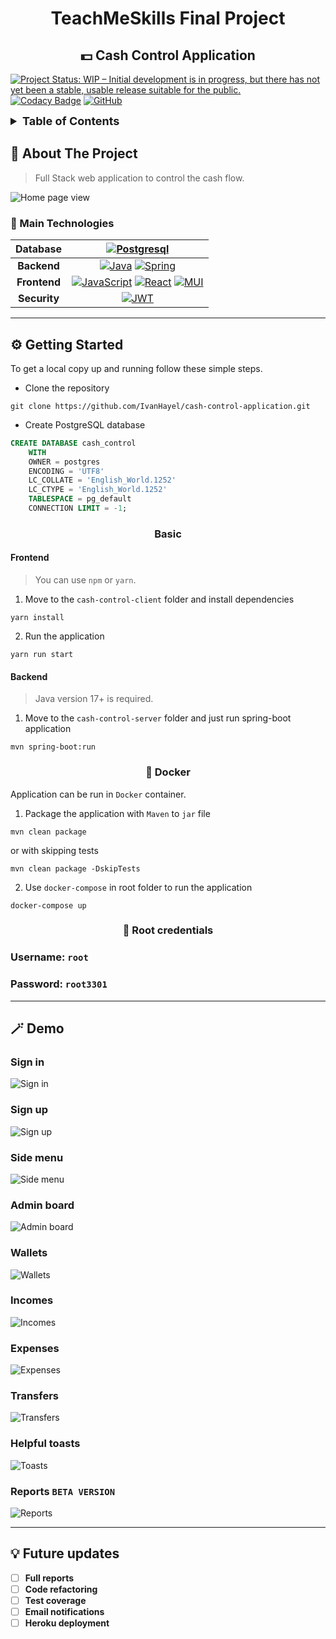 <h1 align="center">TeachMeSkills Final Project</h1>
<h2 align="center">💵 Cash Control Application</h2>

[![Project Status: WIP – Initial development is in progress, but there has not yet been a stable, usable release suitable for the public.](https://www.repostatus.org/badges/latest/wip.svg)](https://www.repostatus.org/#wip)
[![Codacy Badge](https://app.codacy.com/project/badge/Grade/cac11bfd4b1a48cc96460ef58c7821ea)](https://www.codacy.com/gh/IvanHayel/cash-control-application/dashboard?utm_source=github.com&amp;utm_medium=referral&amp;utm_content=IvanHayel/cash-control-application&amp;utm_campaign=Badge_Grade)
[![GitHub](https://img.shields.io/github/followers/IvanHayel?label=Follow&style=social)](https://github.com/IvanHayel)

<!-- TABLE OF CONTENTS -->
<details>
  <summary style="font-weight: bold; font-size: large">Table of Contents</summary>
  <ol>
    <li>
      <a href="#-about-the-project">About The Project</a>
      <ul>
        <li><a href="#-main-technologies">Main Technologies</a></li>
      </ul>
    </li>
    <li>
      <a href="#%EF%B8%8F-getting-started">Getting Started</a>
      <ul>
        <li><a href="#basic">Basic</a></li>
        <li><a href="#-docker">Docker</a></li>
        <li><a href="#-root-credentials">Root credentials</a></li>
      </ul>
    </li>
    <li>
        <a href="#-demo">Demo</a>
        <ul>
            <li><a href="#sign-in">Sign in</a></li>
            <li><a href="#sign-up">Sign up</a></li>
            <li><a href="#side-menu">Side menu</a></li>
            <li><a href="#admin-board">Admin board</a></li>
            <li><a href="#incomes">Incomes</a></li>
            <li><a href="#expenses">Expenses</a></li>
            <li><a href="#transfers">Transfers</a></li>
            <li><a href="#helpful-toasts">Helpful toasts</a></li>
            <li><a href="#reports-beta-version">Reports (BETA)</a></li>
        </ul>
    </li>
    <li><a href="#-future-updates">Future updates</a></li>
  </ol>
</details>

## 📄 About The Project

> Full Stack web application to control the cash flow.

![Home page view](./screenshots/home-page.png)

### 📝 Main Technologies

| **Database** |                                                                                                                                   [![Postgresql](https://img.shields.io/badge/postgres-%23316192.svg?style=for-the-badge&logo=postgresql&logoColor=white)](https://www.postgresql.org/)                                                                                                                                   |
|:------------:|:-------------------------------------------------------------------------------------------------------------------------------------------------------------------------------------------------------------------------------------------------------------------------------------------------------------------------------------------------------------------------------------------------------------------------:|
| **Backend**  |                                                                              [![Java](https://img.shields.io/badge/java-%23ED8B00.svg?style=for-the-badge&logo=java&logoColor=white)](https://dev.java/) [![Spring](https://img.shields.io/badge/spring-%236DB33F.svg?style=for-the-badge&logo=spring&logoColor=white)](https://spring.io/)                                                                               |
| **Frontend** | [![JavaScript](https://img.shields.io/badge/javascript-%23323330.svg?style=for-the-badge&logo=javascript&logoColor=%23F7DF1E)](https://www.javascript.com/) [![React](https://img.shields.io/badge/react-%2320232a.svg?style=for-the-badge&logo=react&logoColor=%2361DAFB)](https://reactjs.org/) [![MUI](https://img.shields.io/badge/MUI-%230081CB.svg?style=for-the-badge&logo=mui&logoColor=white)](https://mui.com/) |
| **Security** |                                                                                                                                                      [![JWT](https://img.shields.io/badge/JWT-black?style=for-the-badge&logo=JSON%20web%20tokens)](https://jwt.io/)                                                                                                                                                       |

--- 

## ⚙️ Getting Started

To get a local copy up and running follow these simple steps.

* Clone the repository

```console
git clone https://github.com/IvanHayel/cash-control-application.git
```

* Create PostgreSQL database

```sql
CREATE DATABASE cash_control
    WITH 
    OWNER = postgres
    ENCODING = 'UTF8'
    LC_COLLATE = 'English_World.1252'
    LC_CTYPE = 'English_World.1252'
    TABLESPACE = pg_default
    CONNECTION LIMIT = -1;
```

<h3 align="center">Basic</h3>

#### Frontend
> You can use `npm` or `yarn`.

1. Move to the `cash-control-client` folder and install dependencies

```console
yarn install
```

2. Run the application

```console
yarn run start
```

#### Backend

> Java version 17+ is required.

1. Move to the `cash-control-server` folder and just run spring-boot application

```console
mvn spring-boot:run
```

<h3 align="center">🐋 Docker</h3>

Application can be run in `Docker` container.

1. Package the application with `Maven` to `jar` file
```console
mvn clean package
```
or with skipping tests
```console
mvn clean package -DskipTests
```

2. Use `docker-compose` in root folder to run the application
```console
docker-compose up
```

<h3 align="center">🔑 Root credentials</h3>

### Username: `root`
### Password: `root3301`

---

## 🪄 Demo

### Sign in

![Sign in](./screenshots/sign-in.png)

### Sign up

![Sign up](./screenshots/sign-up.png)

### Side menu

![Side menu](./screenshots/side-menu.png)

### Admin board

![Admin board](./screenshots/admin-board.png)

### Wallets

![Wallets](./screenshots/wallets.png)

### Incomes

![Incomes](./screenshots/incomes.png)

### Expenses

![Expenses](./screenshots/expenses.png)

### Transfers

![Transfers](./screenshots/transfers.png)

### Helpful toasts

![Toasts](./screenshots/toasts.png)

### Reports `BETA VERSION`

![Reports](./screenshots/reports.png)

---

## 💡 Future updates

- [ ] **Full reports**
- [ ] **Code refactoring**
- [ ] **Test coverage**
- [ ] **Email notifications**
- [ ] **Heroku deployment**